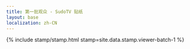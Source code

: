 ```yaml
---
title: 第一批观众 - SudoTV 贴纸
layout: base
localization: zh-CN
---
```


{% include stamp/stamp.html
    stamp=site.data.stamp.viewer-batch-1
%}